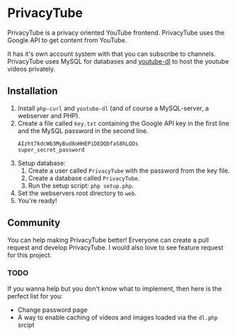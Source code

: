 # PrivacyTube
PrivacyTube is a privacy oriented YouTube frontend. PrivacyTube uses the Google API to get content from YouTube.

It has it's own account system with that you can subscribe to channels. PrivacyTube uses MySQL for databases and
[youtube-dl](https://github.com/ytdl-org/youtube-dl/) to host the youtube videos privately.

## Installation
1. Install `php-curl` and `youtube-dl` (and of course a MySQL-server, a webserver and PHP).
2. Create a file called `key.txt` containing the Google API key in the first line and the MySQL password in the second line.
    ```
    AIzht7kdcWb3MyBud8oHHEPiDEDQbfaS8hLQDs
    super_secret_password
    ```
3. Setup database:
    1. Create a user called `PrivacyTube` with the password from the key file.
    2. Create a database called `PrivacyTube`.
    3. Run the setup script: `php setup.php`.
4. Set the webservers root directory to `web`.
5. You're ready!

## Community
You can help making PrivacyTube better! Erveryone can create a pull request and develop PrivacyTube. I would also love to see feature request for this project.

### TODO
If you wanna help but you don't know what to implement, then here is the perfect list for you:
- Change password page
- A way to enable caching of videos and images loaded via the `dl.php` srcipt
